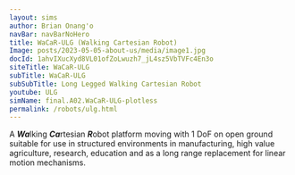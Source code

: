 ```yaml
---
layout: sims 
author: Brian Onang'o 
navBar: navBarNoHero 
title: WaCaR-ULG (Walking Cartesian Robot) 
Image: posts/2023-05-05-about-us/media/image1.jpg 
docId: 1ahvIXucXyd8VL01ofZoLwuzh7_jL4sz5VbTVFc4En3o
siteTitle: WaCaR-ULG
subTitle: WaCaR-ULG
subSubTitle: Long Legged Walking Cartesian Robot
youtube: ULG
simName: final.A02.WaCaR-ULG-plotless
permalink: /robots/ulg.html
---
```

 
A ***Wa***lking  ***Ca***rtesian  ***R***obot platform moving with 1 DoF on open ground suitable for use in structured environments in manufacturing, high value agriculture, research, education and as a long range replacement for linear motion mechanisms.


